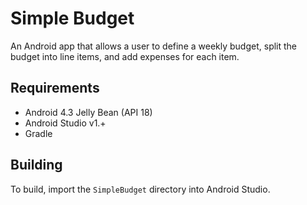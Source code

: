 Simple Budget
=====

An Android app that allows a user to define a weekly budget, split the budget into line items, and add expenses for each item.

Requirements
-----
- Android 4.3 Jelly Bean (API 18)
- Android Studio v1.+
- Gradle

Building
-----
To build, import the `SimpleBudget` directory into Android Studio.